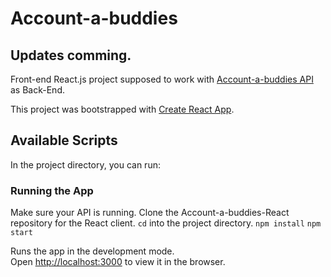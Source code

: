 # Account-a-buddies

## Updates comming.

Front-end  React.js project supposed to work with [Account-a-buddies API](https://github.com/felipetempus/accountabuddies-API) as Back-End.

This project was bootstrapped with [Create React App](https://github.com/facebook/create-react-app).

## Available Scripts

In the project directory, you can run:

### Running the App
Make sure your API is running.
Clone the Account-a-buddies-React repository for the React client.
```cd``` into the project directory.
```npm install```
```npm start```

Runs the app in the development mode.<br />
Open [http://localhost:3000](http://localhost:3000) to view it in the browser.
